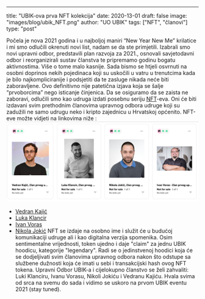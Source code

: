 ---
title: "UBIK-ova prva NFT kolekcija"
date: 2020-13-01
draft: false
image: "images/blog/ubik_NFT.png"
author: "UO UBIK"
tags: ["NFT", "članovi"]
type: "post"

Počela je nova 2021 godina i u najboljoj maniri “New Year New Me” krilatice i mi smo odlučili okrenuti novi list, nadam se da ste primjetili. Izabrali smo novi upravni odbor, predstavili plan razvoja za 2021., osnovali savjetodavni odbor i reorganizirali sustav članstva te pripremamo godinu bogatu aktivnostima. Više o tome malo kasnije. Sada bismo se htjeli osvrnuti na osobni doprinos nekih pojedinaca koji su uskočili u vatru u trenutcima kada je bilo najkompliciranije i podsjetiti da te zasluge nikada neće biti zaboravljene. Ovo definitivno nije patetična izjava koja se šalje “prvoborcima” nego isticanje činjenica. Da se osiguramo da se zaista ne zaboravi, odlučili smo kao udruga izdati posebnu seriju [NFT](https://bitfalls.com/hr/2018/10/15/the-last-nft-non-fungible-token-explanation-post-youll-ever-need/)-eva. Oni će biti izdavani svim prethodnim članovima upravnog odbora udruge koji su zadužili ne samo udrugu neko i kripto zajednicu u Hrvatskoj općenito. NFT-eve možte vidjeti na linkovima niže : 
[![](images/blog/ubik_NFT.png)](https://app.rarible.com/user/0x16f0210fbc468da71d47f04e95e4804f46bc2a59/collectibles)
+ [Vedran Kajić](https://app.rarible.com/token/0x60f80121c31a0d46b5279700f9df786054aa5ee5:98187:0x16f0210fbc468da71d47f04e95e4804f46bc2a59)
+ [Luka Klancir ](https://app.rarible.com/token/0x60f80121c31a0d46b5279700f9df786054aa5ee5:98186:0x16f0210fbc468da71d47f04e95e4804f46bc2a59)
+ [Ivan Voras ](https://app.rarible.com/token/0x60f80121c31a0d46b5279700f9df786054aa5ee5:98173:0x16f0210fbc468da71d47f04e95e4804f46bc2a59)
+ [Nikola Jokić](https://app.rarible.com/token/0x60f80121c31a0d46b5279700f9df786054aa5ee5:98184:0x16f0210fbc468da71d47f04e95e4804f46bc2a59)
NFT se izdaje na osobno ime i služit će u budućoj komunikaciji udruge ali i kao digitalna verzija spomenika. Osim sentimentalne vrijednosti, token ujedno i daje "claim" za jednu UBIK hoodicu, kategorije "legendary". Radi se o jedinstvenoj hoodici koja će se dodjeljivati svim članovima upravnog odbora nakon što odstupe sa službene dužnosti koja će imati u sebi i transakcijski hash ovog NFT tokena. 
Upravni Odbor UBIK-a i cijelokupno članstvo se želi zahvaliti: Luki Klanciru, Ivanu Vorasu, Nikoli Jokiću i Vedranu Kajiću. Hvala svima od srca na svemu do sada i vidimo se uskoro na prvom UBIK eventu 2021 (stay tuned).
